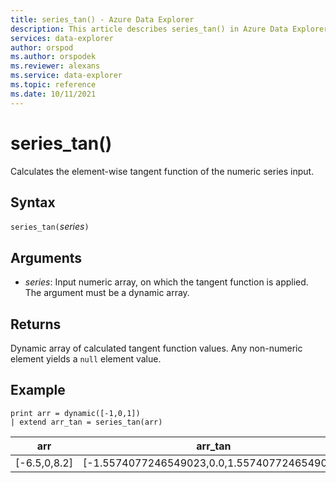 ```yaml
---
title: series_tan() - Azure Data Explorer
description: This article describes series_tan() in Azure Data Explorer.
services: data-explorer
author: orspod
ms.author: orspodek
ms.reviewer: alexans
ms.service: data-explorer
ms.topic: reference
ms.date: 10/11/2021
---
```

# series_tan()

Calculates the element-wise tangent function of the numeric series input.

## Syntax

`series_tan(`*series*`)`

## Arguments

* *series*: Input numeric array, on which the tangent function is applied. The argument must be a dynamic array. 

## Returns

Dynamic array of calculated tangent function values. Any non-numeric element yields a `null` element value.

## Example

<!-- csl: https://help.kusto.windows.net/Samples -->
```kusto
print arr = dynamic([-1,0,1])
| extend arr_tan = series_tan(arr)
```

|arr|arr_tan|
|---|---|
|[-6.5,0,8.2]|[-1.5574077246549023,0.0,1.5574077246549023]|

